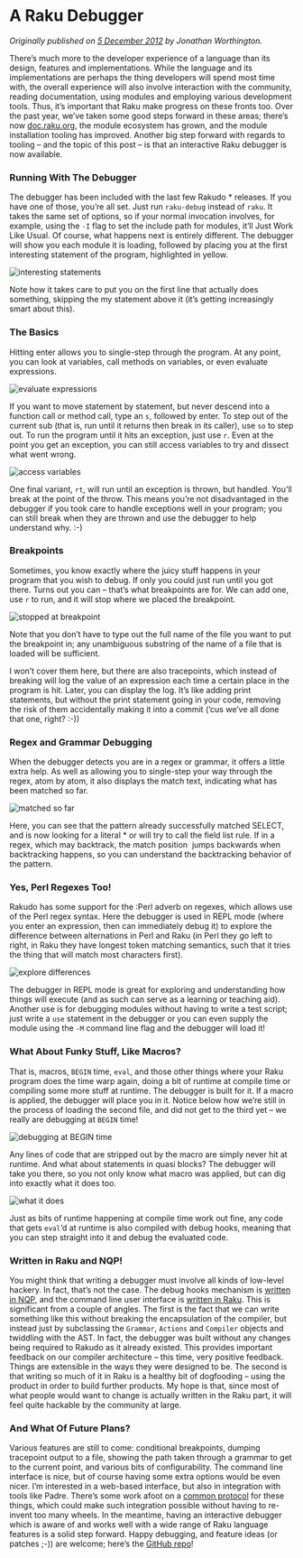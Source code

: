 # A Raku Debugger
    
*Originally published on [5 December 2012](https://perl6advent.wordpress.com/2012/12/05/a-perl-6-debugger/) by Jonathan Worthington.*

There’s much more to the developer experience of a language than its design, features and implementations. While the language and its implementations are perhaps the thing developers will spend most time with, the overall experience will also involve interaction with the community, reading documentation, using modules and employing various development tools. Thus, it’s important that Raku make progress on these fronts too. Over the past year, we’ve taken some good steps forward in these areas; there’s now [doc.raku.org](http://doc.raku.org/), the module ecosystem has grown, and the module installation tooling has improved. Another big step forward with regards to tooling – and the topic of this post – is that an interactive Raku debugger is now available.

### Running With The Debugger

The debugger has been included with the last few Rakudo * releases. If you have one of those, you’re all set. Just run `raku-debug` instead of `raku`. It takes the same set of options, so if your normal invocation involves, for example, using the `-I` flag to set the include path for modules, it’ll Just Work Like Usual. Of course, what happens next is entirely different. The debugger will show you each module it is loading, followed by placing you at the first interesting statement of the program, highlighted in yellow.

![interesting statements](dbg0.png)

Note how it takes care to put you on the first line that actually does something, skipping the my statement above it (it’s getting increasingly smart about this).

### The Basics

Hitting enter allows you to single-step through the program. At any point, you can look at variables, call methods on variables, or even evaluate expressions.

![evaluate expressions](dbg1.png)

If you want to move statement by statement, but never descend into a function call or method call, type an `s`, followed by enter. To step out of the current sub (that is, run until it returns then break in its caller), use `so` to step out. To run the program until it hits an exception, just use `r`. Even at the point you get an exception, you can still access variables to try and dissect what went wrong.

![access variables](dbg2.png)

One final variant, `rt`, will run until an exception is thrown, but handled. You’ll break at the point of the throw. This means you’re not disadvantaged in the debugger if you took care to handle exceptions well in your program; you can still break when they are thrown and use the debugger to help understand why. :-)

### Breakpoints

Sometimes, you know exactly where the juicy stuff happens in your program that you wish to debug. If only you could just run until you got there. Turns out you can – that’s what breakpoints are for. We can add one, use `r` to run, and it will stop where we placed the breakpoint.

![stopped at breakpoint](dbg3.png)

Note that you don’t have to type out the full name of the file you want to put the breakpoint in; any unambiguous substring of the name of a file that is loaded will be sufficient.

I won’t cover them here, but there are also tracepoints, which instead of breaking will log the value of an expression each time a certain place in the program is hit. Later, you can display the log. It’s like adding print statements, but without the print statement going in your code, removing the risk of them accidentally making it into a commit (‘cus we’ve all done that one, right? :-))

### Regex and Grammar Debugging

When the debugger detects you are in a regex or grammar, it offers a little extra help. As well as allowing you to single-step your way through the regex, atom by atom, it also displays the match text, indicating what has been matched so far.

![matched so far](dbg4.png)

Here, you can see that the pattern already successfully matched SELECT, and is now looking for a literal * or will try to call the field list rule. If in a regex, which may backtrack, the match position  jumps backwards when backtracking happens, so you can understand the backtracking behavior of the pattern.

### Yes, Perl Regexes Too!

Rakudo has some support for the :Perl adverb on regexes, which allows use of the Perl regex syntax. Here the debugger is used in REPL mode (where you enter an expression, then can immediately debug it) to explore the difference between alternations in Perl and Raku (in Perl they go left to right, in Raku they have longest token matching semantics, such that it tries the thing that will match most characters first).

![explore differences](dbg5.png)

The debugger in REPL mode is great for exploring and understanding how things will execute (and as such can serve as a learning or teaching aid). Another use is for debugging modules without having to write a test script; just write a `use` statement in the debugger or you can even supply the module using the `-M` command line flag and the debugger will load it!

### What About Funky Stuff, Like Macros?

That is, macros, `BEGIN` time, `eval`, and those other things where your Raku program does the time warp again, doing a bit of runtime at compile time or compiling some more stuff at runtime. The debugger is built for it. If a macro is applied, the debugger will place you in it. Notice below how we’re still in the process of loading the second file, and did not get to the third yet – we really are debugging at `BEGIN` time!

![debugging at `BEGIN` time](dbg6.png)

Any lines of code that are stripped out by the macro are simply never hit at runtime. And what about statements in quasi blocks? The debugger will take you there, so you not only know what macro was applied, but can dig into exactly what it does too.

![what it does](dbg7.png)

Just as bits of runtime happening at compile time work out fine, any code that gets `eval`‘d at runtime is also compiled with debug hooks, meaning that you can step straight into it and debug the evaluated code.

### Written in Raku and NQP!

You might think that writing a debugger must involve all kinds of low-level hackery. In fact, that’s not the case. The debug hooks mechanism is [written in NQP](https://github.com/jnthn/rakudo-debugger/blob/master/bin/rakuebug.nqp), and the command line user interface is [written in Raku](https://github.com/jnthn/rakudo-debugger/blob/master/lib/Debugger/UI/CommandLine.pm). This is significant from a couple of angles. The first is the fact that we can write something like this without breaking the encapsulation of the compiler, but instead just by subclassing the `Grammar`, `Actions` and `Compiler` objects and twiddling with the AST. In fact, the debugger was built without any changes being required to Rakudo as it already existed. This provides important feedback on our compiler architecture – this time, very positive feedback. Things are extensible in the ways they were designed to be. The second is that writing so much of it in Raku is a healthy bit of dogfooding – using the product in order to build further products. My hope is that, since most of what people would want to change is actually written in the Raku part, it will feel quite hackable by the community at large.

### And What Of Future Plans?

Various features are still to come: conditional breakpoints, dumping tracepoint output to a file, showing the path taken through a grammar to get to the current point, and various bits of configurability. The command line interface is nice, but of course having some extra options would be even nicer. I’m interested in a web-based interface, but also in integration with tools like Padre. There’s some work afoot on a [common protocol](https://github.com/kevindawson/Bullwinkle/wiki) for these things, which could make such integration possible without having to re-invent too many wheels. In the meantime, having an interactive debugger which is aware of and works well with a wide range of Raku language features is a solid step forward. Happy debugging, and feature ideas (or patches ;-)) are welcome; here’s the [GitHub repo](https://github.com/jnthn/rakudo-debugger)!
